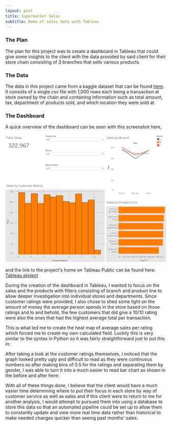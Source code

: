```yaml
---
layout: post
title: Supermarket Sales
subtitle: Demo of sales data with Tableau
---
```


### The Plan

The plan for this project was to create a dashboard in Tableau that could give some insights to the client with the data provided by said client for their store chain consisting of 3 branches that sells various products.



### The Data

The data in this project came from a kaggle dataset that can be found [here](https://www.kaggle.com/aungpyaeap/supermarket-sales). It consists of a single csv file with 1,000 rows each being a transaction at store owned by the chain and containing information such as total amount, tax, department of products sold, and which location they were sold at.


### The Dashboard

A quick overview of the dashboard can be seen with this screenshot here,

<img src="/img/SalesOV.png">

and the link to the project's home on Tableau Public can be found here: [Tableau project](https://public.tableau.com/profile/thomas.mcdaniel91#!/vizhome/SupermarketSalesViz/SupermarketSalesData?publish=yes)

During the creation of the dashboard in Tableau, I wanted to focus on the sales and the products with filters consisting of branch and product line to allow deeper investigation into individual stores and departments. Since customer ratings were provided, I also chose to shed some light on the amount of money the average person spends in the store based on those ratings and lo and behold, the few customers that did give a 10/10 rating were also the ones that had the highest average total per transaction. 

This is what led me to create the heat map of average sales per rating which forced me to create my own calculated field. Luckily this is very similar to the syntax in Python so it was fairly straightforward just to put this in:


After taking a look at the customer ratings themselves, I noticed that the graph looked pretty ugly and difficult to read as they were continuous numbers so after making bins of 0.5 for the ratings and separating them by gender, I was able to turn it into a much easier to read bar chart as shown in the before and after here:


With all of these things done, I believe that the client would have a much easier time determining where to put their focus in each store by way of customer service as well as sales and if this client were to return to me for another analysis, I would attempt to pursued them into using a database to store this data so that an automated pipeline could be set up to allow them to constantly update and view more real time data rather than historical to make needed changes quicker than seeing past months' sales.
